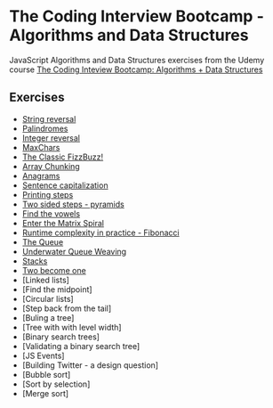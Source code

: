 # The Coding Interview Bootcamp - Algorithms and Data Structures

JavaScript Algorithms and Data Structures exercises from the Udemy course [The Coding Inteview Bootcamp: Algorithms + Data Structures](https://www.udemy.com/course/coding-interview-bootcamp-algorithms-and-data-structure/)

## Exercises

- [String reversal](https://github.com/narcisabadea/The-Coding-Interview-Bootcamp-Algorithms-Data-Structures/blob/main/reversestring)
- [Palindromes](https://github.com/narcisabadea/The-Coding-Interview-Bootcamp-Algorithms-Data-Structures/blob/main/palindrome)
- [Integer reversal](https://github.com/narcisabadea/The-Coding-Interview-Bootcamp-Algorithms-Data-Structures/blob/main/reverseint)
- [MaxChars](https://github.com/narcisabadea/The-Coding-Interview-Bootcamp-Algorithms-Data-Structures/blob/main/maxchar)
- [The Classic FizzBuzz!](https://github.com/narcisabadea/The-Coding-Interview-Bootcamp-Algorithms-Data-Structures/blob/main/fizzbuzz)
- [Array Chunking](https://github.com/narcisabadea/The-Coding-Interview-Bootcamp-Algorithms-Data-Structures/blob/main/chunk)
- [Anagrams](https://github.com/narcisabadea/The-Coding-Interview-Bootcamp-Algorithms-Data-Structures/blob/main/anagrams)
- [Sentence capitalization](https://github.com/narcisabadea/The-Coding-Interview-Bootcamp-Algorithms-Data-Structures/blob/main/capitalize)
- [Printing steps](https://github.com/narcisabadea/The-Coding-Interview-Bootcamp-Algorithms-Data-Structures/blob/main/steps)
- [Two sided steps - pyramids](https://github.com/narcisabadea/The-Coding-Interview-Bootcamp-Algorithms-Data-Structures/blob/main/pyramid)
- [Find the vowels](https://github.com/narcisabadea/The-Coding-Interview-Bootcamp-Algorithms-Data-Structures/blob/main/vowels)
- [Enter the Matrix Spiral](https://github.com/narcisabadea/The-Coding-Interview-Bootcamp-Algorithms-Data-Structures/blob/main/matrix)
- [Runtime complexity in practice - Fibonacci](https://github.com/narcisabadea/The-Coding-Interview-Bootcamp-Algorithms-Data-Structures/blob/main/fib)
- [The Queue](https://github.com/narcisabadea/The-Coding-Interview-Bootcamp-Algorithms-Data-Structures/blob/main/queue)
- [Underwater Queue Weaving](https://github.com/narcisabadea/The-Coding-Interview-Bootcamp-Algorithms-Data-Structures/blob/main/weave)
- [Stacks](https://github.com/narcisabadea/The-Coding-Interview-Bootcamp-Algorithms-Data-Structures/blob/main/stack)
- [Two become one](https://github.com/narcisabadea/The-Coding-Interview-Bootcamp-Algorithms-Data-Structures/blob/main/qfroms)
- [Linked lists]
- [Find the midpoint]
- [Circular lists]
- [Step back from the tail]
- [Buling a tree]
- [Tree with with level width]
- [Binary search trees]
- [Validating a binary search tree]
- [JS Events]
- [Building Twitter - a design question]
- [Bubble sort]
- [Sort by selection]
- [Merge sort]
